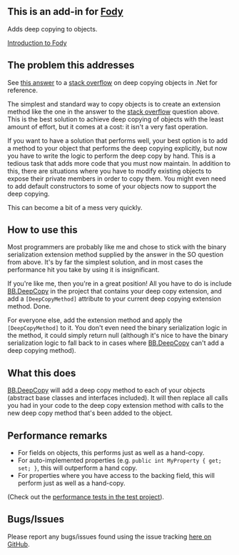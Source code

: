 ## This is an add-in for [Fody](https://github.com/Fody/Fody/)

Adds deep copying to objects.

[Introduction to Fody](http://github.com/Fody/Fody/wiki/SampleUsage)

## The problem this addresses

See [this answer](http://stackoverflow.com/a/129395/435460) to a [stack overflow](http://www.stackoverflow.com) on deep copying objects in .Net for reference.

The simplest and standard way to copy objects is to create an extension method like the one in the answer to the [stack overflow](http://www.stackoverflow.com) question above. This is the best solution to achieve deep copying of objects with the least amount of effort, but it comes at a cost: it isn't a very fast operation.

If you want to have a solution that performs well, your best option is to add a method to your object that performs the deep copying explicitly, but now you have to write the logic to perform the deep copy by hand. This is a tedious task that adds more code that you must now maintain. In addition to this, there are situations where you have to modify existing objects to expose their private members in order to copy them. You might even need to add default constructors to some of your objects now to support the deep copying.

This can become a bit of a mess very quickly.

## How to use this

Most programmers are probably like me and chose to stick with the binary serialization extension method supplied by the answer in the SO question from above. It's by far the simplest solution, and in most cases the performance hit you take by using it is insignificant.

If you're like me, then you're in a great position! All you have to do is include [BB.DeepCopy](https://github.com/JesseBuesking/BB.DeepCopy/) in the project that contains your deep copy extension, and add a `[DeepCopyMethod]` attribute to your current deep copying extension method. Done.

For everyone else, add the extension method and apply the `[DeepCopyMethod]` to it. You don't even need the binary serialization logic in the method, it could simply return null (although it's nice to have the binary serialization logic to fall back to in cases where [BB.DeepCopy](https://github.com/JesseBuesking/BB.DeepCopy/) can't add a deep copying method).

## What this does

[BB.DeepCopy](https://github.com/JesseBuesking/BB.DeepCopy/) will add a deep copy method to each of your objects (abstract base classes and interfaces included). It will then replace all calls you had in your code to the deep copy extension method with calls to the new deep copy method that's been added to the object.

## Performance remarks

* For fields on objects, this performs just as well as a hand-copy.
* For auto-implemented properties (e.g. `public int MyProperty { get; set; }`, this will outperform a hand copy.
* For properties where you have access to the backing field, this will perform just as well as a hand-copy.

(Check out the [performance tests in the test project](https://github.com/JesseBuesking/BB.DeepCopy/blob/master/Tests/Performance/PerformanceTests.cs)).

## Bugs/Issues

Please report any bugs/issues found using the issue tracking [here on GitHub](https://github.com/JesseBuesking/BB.DeepCopy/issues).


